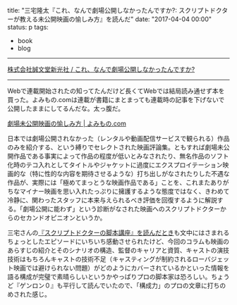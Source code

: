 title: "三宅隆太『これ、なんで劇場公開しなかったんですか?: スクリプトドクターが教える未公開映画の愉しみ方』を読んだ"
date: "2017-04-04 00:00"
status: p
tags:
- book
- blog
---

[株式会社誠文堂新光社 / これ、なんで劇場公開しなかったんですか?](http://www.seibundo-shinkosha.net/products/detail.php?product_id=5293)

---

Webで連載開始されたの知ってたんだけど長くてWebでは結局読み通せず本を買った。よみもの.comは連載が書籍にまとまっても連載時の記事を下げないで公開したままにしてるんだな。太っ腹だ。

[劇場未公開映画の愉しみ方 \| よみもの\.com](http://43mono.com/series/kore_nande/gekijou_vol1/)

日本では劇場公開されなかった（レンタルや動画配信サービスで観られる）作品のみを紹介する、という縛りでセレクトされた映画評論集。ともすれば劇場未公開作品である事実によって作品の程度が低いとみなされたり、無名作品のソフト化時のテコ入れとしてタイトルやジャケットに過度にエクスプロイテーション映画的な（特に性的な内容を期待させるような）打ち出しがなされたりした不遇な作品が、実際には「極めてまっとうな映画作品である」ことを、これまたありがちなマイナー映画を思い入れたっぷりに擁護するような態度ではなく、きわめて冷静に、関わったスタッフに本来与えられるべき評価を回復するように解説する。「劇場公開に能わず」という診断がなされた映画へのスクリプトドクターからのセカンドオピニオンというか。

三宅さんの[『スクリプトドクターの脚本講座』を読んだとき](/201603/2016/03/01/script-doctor-s-senario-lecture-basic-class)も文中にはさまれるちょっとしたエピソードにいちいち感動させられたけど、今回のコラムも映画のあらすじの紹介とそのシナリオの構造、監督のキャリアと資質、キャストの演技技術はもちろんキャストの技術不足（キャスティングが制約されるローバジェット映画では避けられない問題）がどのようにカバーされているかといった情報を語る構成が完璧で素晴らしいというかやっぱりプロの脚本家は恐ろしい。ちょうど『ゲンロン０』も平行して読んでいたので、「構成力」のプロの文章に打ちのめされた感じ。
